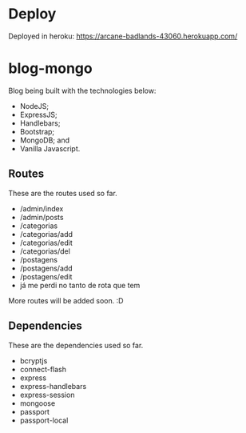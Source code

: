 # Deploy

Deployed in heroku:
https://arcane-badlands-43060.herokuapp.com/

# blog-mongo

Blog being built with the technologies below: 

- NodeJS; 
- ExpressJS; 
- Handlebars; 
- Bootstrap; 
- MongoDB; and
- Vanilla Javascript.


## Routes

These are the routes used so far.

- /admin/index
- /admin/posts
- /categorias
- /categorias/add
- /categorias/edit
- /categorias/del
- /postagens
- /postagens/add
- /postagens/edit
- já me perdi no tanto de rota que tem

More routes will be added soon. :D

## Dependencies

These are the dependencies used so far.

- bcryptjs
- connect-flash
- express
- express-handlebars
- express-session
- mongoose
- passport
- passport-local
